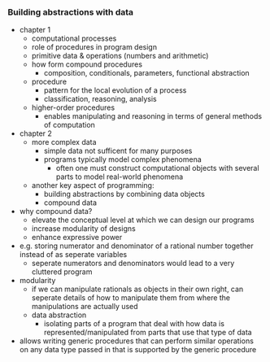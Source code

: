### Building abstractions with data
* chapter 1
	* computational processes
	* role of procedures in program design
	* primitive data & operations (numbers and arithmetic)
	* how form compound procedures
		* composition, conditionals, parameters, functional abstraction
	* procedure
		* pattern for the local evolution of a process
		* classification, reasoning, analysis
	* higher-order procedures
		* enables manipulating and reasoning in terms of general methods of computation
* chapter 2
	* more complex data
		* simple data not sufficent for many purposes
		* programs typically model complex phenomena
			* often one must construct computational objects with several parts to model real-world phenomena
	* another key aspect of programming:
		* building abstractions by combining data objects
		* compound data
* why compound data?
	* elevate the conceptual level at which we can design our programs
	* increase modularity of designs
	* enhance expressive power 
* e.g. storing numerator and denominator of a rational number together instead of as seperate variables
	* seperate numerators and denominators would lead to a very cluttered program
 * modularity
	 * if we can manipulate rationals as objects in their own right, can seperate details of how to manipulate them from where the manipulations are actually used
	* data abstraction
		* isolating parts of a program that deal with how data is represented/manipulated from parts that use that type of data
* allows writing generic procedures that can perform similar operations on any data type passed in that is supported by the generic procedure